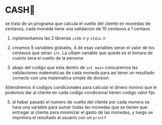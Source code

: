 # CASH:money_mouth_face:

se trata de un programa  que calcula el vuelto del cliente en monedas de centavos, cada moneda tiene una validacion de 10 centavos a 1 centavo

1) inplementamos las 2 librerias `cs50.h` y `stdio.h`

2) creamos 5 variables globales, 4 de esas variables seran el valor de los centavos que seran `int`. La ultiam variable que quede es el tomara de cuanto sera el vuelto de la persona

3) abajo del codigo que esta dentro de `int main` colocaremos las validaciones matematicas de cada moneda para asi tener un resultado correcto con una matematica simple de division

4)tendremos 4 codigos condicionales para calcular el dinero minimo que le podemos dar al cliente en cada codigo condicional tienen codigo valor fijo

5) al haber pasado el numero de vuelto del cliente por cada monera se hara una variable para sumar todas las monedas que se tienen que entregar al cliente para minimizar el gasto de las monedas, y luego se imprimira el resultado al usuario con un `printf`

